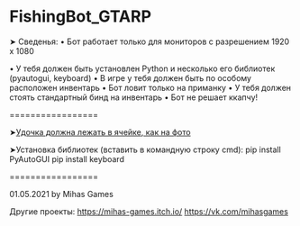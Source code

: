 # FishingBot_GTARP

➤ Сведенья:
• Бот работает только для мониторов с разрешением 1920 х 1080

• У тебя должен быть установлен Python и несколько его библиотек (pyautogui, keyboard)
• В игре у тебя должен быть по особому расположен инвентарь
• Бот ловит только на приманку
• У тебя должен стоять стандартный бинд на инвентарь
• Бот не решает ккапчу!

=================

➤[Удочка должна лежать в ячейке, как на фото](https://user-images.githubusercontent.com/64327274/116778441-922bad00-aa7a-11eb-8100-3cb85bd4ac48.jpg)

➤Установка библиотек (вставить в командную строку cmd):
pip install PyAutoGUI
pip install keyboard

=================

01.05.2021 by Mihas Games

Другие проекты: 
https://mihas-games.itch.io/
https://vk.com/mihasgames
